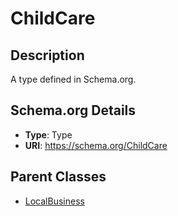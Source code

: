# ChildCare

## Description
A type defined in Schema.org.

## Schema.org Details
- **Type**: Type
- **URI**: https://schema.org/ChildCare

## Parent Classes
- [LocalBusiness](../LocalBusiness.md)

